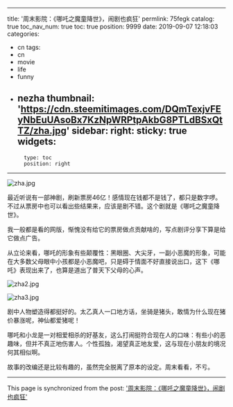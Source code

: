 
---
title: '周末影院：《哪吒之魔童降世》，闹剧也疯狂'
permlink: 75fegk
catalog: true
toc_nav_num: true
toc: true
position: 9999
date: 2019-09-07 12:18:03
categories:
- cn
tags:
- cn
- movie
- life
- funny
- nezha
thumbnail: 'https://cdn.steemitimages.com/DQmTexjvFEyNbEuUAsoBx7KzNpWRPtpAkbG8PTLdBSxQtTZ/zha.jpg'
sidebar:
    right:
        sticky: true
widgets:
    -
        type: toc
        position: right
---


![zha.jpg](https://cdn.steemitimages.com/DQmTexjvFEyNbEuUAsoBx7KzNpWRPtpAkbG8PTLdBSxQtTZ/zha.jpg)

最近听说有一部神剧，刷新票房46亿！感情现在钱都不是钱了，都只是数字啰。不过从票房中也可以看出些结果来，应该是剧不错。这个剧就是《哪吒之魔童降世》。

我一般都是看的网版，惭愧没有给它的票房做点贡献啥的，写点剧评分享下算是给它做点广告。

从立论来看，哪吒的形象有些颠覆性：黑眼圈、大尖牙，一副小恶魔的形象，可能在大多数父母眼中小孩都是小恶魔吧，只是碍于情面不好直接说出口，这下《哪吒》表现出来了，也算是道出了普天下父母的心声。

![zha2.jpg](https://cdn.steemitimages.com/DQmWidSRP2F65FyBn7svXTSMC99pfaytKvyW4Sb1y6yoELg/zha2.jpg)

![zha3.jpg](https://cdn.steemitimages.com/DQmUDxPxpW8Z9k9NiidqASxHb5qmu2oS1anaiNm9Si8j3Ph/zha3.jpg)

剧中人物塑造得都挺好的。太乙真人一口地方话，坐骑是猪头，敢情为什么现在猪价暴涨呢，神仙都爱猪呢！

哪吒和小龙是一对相爱相杀的好基友，这么打闹挺符合现在人的口味：有些小的恶趣味，但并不真正地伤害人。个性孤独，渴望真正地友爱，这与现在小朋友的境况何其相似啊。

故事的改编还是比较有趣的，虽然完全脱离了原本的设定。周末看看，不亏。

- - -

This page is synchronized from the post: ['周末影院：《哪吒之魔童降世》，闹剧也疯狂'](https://steemit.com/@lemooljiang/75fegk)
